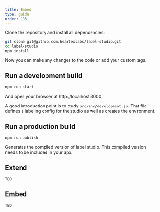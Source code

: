 ```yaml
---
title: Embed
type: guide
order: 105
---
```


Clone the repository and install all dependencies:

```bash
git clone git@github.com:heartexlabs/label-studio.git
cd label-studio
npm install
```

Now you can make any changes to the code or add your custom tags.

## Run a development build

```bash
npm run start
```

And open your browser at http://localhost:3000

A good introduction point is to study `src/env/development.js`. That file defines a labeling config for the studio as well as creates the environment.

## Run a production build

```bash
npm run publish
```

Generates the compiled version of label studio. This compiled version needs to be included in your app.

## Extend

```
TBD
```

## Embed

```
TBD
```
